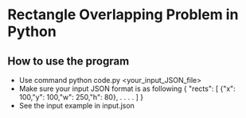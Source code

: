 # Rectangle Overlapping Problem in Python

## How to use the program
- Use command python code.py <your_input_JSON_file>
- Make sure your input JSON format is as following
{
    "rects": [
        {"x": 100,"y": 100,"w": 250,"h": 80},
        .
        .
        .
        .
    ]
}
- See the input example in input.json
